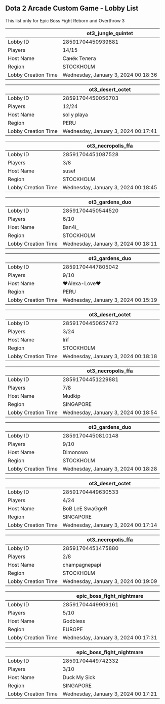 ## Dota 2 Arcade Custom Game - Lobby List

This list only for Epic Boss Fight Reborn and Overthrow 3

|  | ot3_jungle_quintet |
| ------ | ------ |
| Lobby ID | 28591704450939881 |
| Players | 14/15 |
| Host Name | Санёк Телега |
| Region | STOCKHOLM |
| Lobby Creation Time | Wednesday, January 3, 2024 00:18:36 |


|  | ot3_desert_octet |
| ------ | ------ |
| Lobby ID | 28591704450056703 |
| Players | 12/24 |
| Host Name | sol y playa |
| Region | PERU |
| Lobby Creation Time | Wednesday, January 3, 2024 00:17:41 |


|  | ot3_necropolis_ffa |
| ------ | ------ |
| Lobby ID | 28591704451087528 |
| Players | 3/8 |
| Host Name | suseł |
| Region | STOCKHOLM |
| Lobby Creation Time | Wednesday, January 3, 2024 00:18:45 |


|  | ot3_gardens_duo |
| ------ | ------ |
| Lobby ID | 28591704450544520 |
| Players | 6/10 |
| Host Name | Ban4i_ |
| Region | STOCKHOLM |
| Lobby Creation Time | Wednesday, January 3, 2024 00:18:11 |


|  | ot3_gardens_duo |
| ------ | ------ |
| Lobby ID | 28591704447805042 |
| Players | 9/10 |
| Host Name | ♥Alexa-Love♥ |
| Region | PERU |
| Lobby Creation Time | Wednesday, January 3, 2024 00:15:19 |


|  | ot3_desert_octet |
| ------ | ------ |
| Lobby ID | 28591704450657472 |
| Players | 3/24 |
| Host Name | Irif |
| Region | STOCKHOLM |
| Lobby Creation Time | Wednesday, January 3, 2024 00:18:18 |


|  | ot3_necropolis_ffa |
| ------ | ------ |
| Lobby ID | 28591704451229881 |
| Players | 7/8 |
| Host Name | Mudkip |
| Region | SINGAPORE |
| Lobby Creation Time | Wednesday, January 3, 2024 00:18:54 |


|  | ot3_gardens_duo |
| ------ | ------ |
| Lobby ID | 28591704450810148 |
| Players | 9/10 |
| Host Name | Dimonowo |
| Region | STOCKHOLM |
| Lobby Creation Time | Wednesday, January 3, 2024 00:18:28 |


|  | ot3_desert_octet |
| ------ | ------ |
| Lobby ID | 28591704449630533 |
| Players | 4/24 |
| Host Name | BoB LeE SwaGgeR |
| Region | SINGAPORE |
| Lobby Creation Time | Wednesday, January 3, 2024 00:17:14 |


|  | ot3_necropolis_ffa |
| ------ | ------ |
| Lobby ID | 28591704451475880 |
| Players | 2/8 |
| Host Name | champagnepapi |
| Region | STOCKHOLM |
| Lobby Creation Time | Wednesday, January 3, 2024 00:19:09 |


|  | epic_boss_fight_nightmare |
| ------ | ------ |
| Lobby ID | 28591704449909161 |
| Players | 5/10 |
| Host Name | Godbless |
| Region | EUROPE |
| Lobby Creation Time | Wednesday, January 3, 2024 00:17:31 |


|  | epic_boss_fight_nightmare |
| ------ | ------ |
| Lobby ID | 28591704449742332 |
| Players | 3/10 |
| Host Name | Duck My Sick |
| Region | SINGAPORE |
| Lobby Creation Time | Wednesday, January 3, 2024 00:17:21 |


